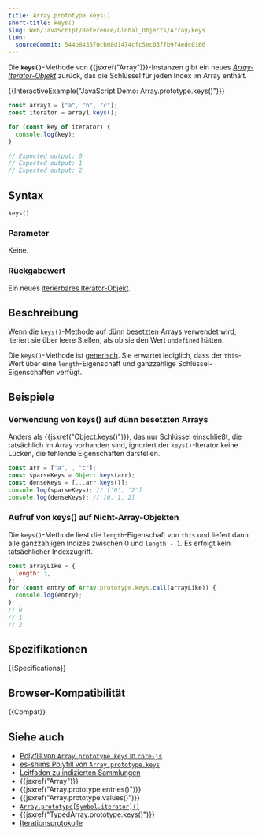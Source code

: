 ```yaml
---
title: Array.prototype.keys()
short-title: keys()
slug: Web/JavaScript/Reference/Global_Objects/Array/keys
l10n:
  sourceCommit: 544b843570cb08d1474cfc5ec03ffb9f4edc0166
---
```


Die **`keys()`**-Methode von {{jsxref("Array")}}-Instanzen gibt ein neues _[Array-Iterator-Objekt](/de/docs/Web/JavaScript/Reference/Global_Objects/Iterator)_ zurück, das die Schlüssel für jeden Index im Array enthält.

{{InteractiveExample("JavaScript Demo: Array.prototype.keys()")}}

```js interactive-example
const array1 = ["a", "b", "c"];
const iterator = array1.keys();

for (const key of iterator) {
  console.log(key);
}

// Expected output: 0
// Expected output: 1
// Expected output: 2
```

## Syntax

```js-nolint
keys()
```

### Parameter

Keine.

### Rückgabewert

Ein neues [iterierbares Iterator-Objekt](/de/docs/Web/JavaScript/Reference/Global_Objects/Iterator).

## Beschreibung

Wenn die `keys()`-Methode auf [dünn besetzten Arrays](/de/docs/Web/JavaScript/Guide/Indexed_collections#sparse_arrays) verwendet wird, iteriert sie über leere Stellen, als ob sie den Wert `undefined` hätten.

Die `keys()`-Methode ist [generisch](/de/docs/Web/JavaScript/Reference/Global_Objects/Array#generic_array_methods). Sie erwartet lediglich, dass der `this`-Wert über eine `length`-Eigenschaft und ganzzahlige Schlüssel-Eigenschaften verfügt.

## Beispiele

### Verwendung von keys() auf dünn besetzten Arrays

Anders als {{jsxref("Object.keys()")}}, das nur Schlüssel einschließt, die tatsächlich im Array vorhanden sind, ignoriert der `keys()`-Iterator keine Lücken, die fehlende Eigenschaften darstellen.

```js
const arr = ["a", , "c"];
const sparseKeys = Object.keys(arr);
const denseKeys = [...arr.keys()];
console.log(sparseKeys); // ['0', '2']
console.log(denseKeys); // [0, 1, 2]
```

### Aufruf von keys() auf Nicht-Array-Objekten

Die `keys()`-Methode liest die `length`-Eigenschaft von `this` und liefert dann alle ganzzahligen Indizes zwischen 0 und `length - 1`. Es erfolgt kein tatsächlicher Indexzugriff.

```js
const arrayLike = {
  length: 3,
};
for (const entry of Array.prototype.keys.call(arrayLike)) {
  console.log(entry);
}
// 0
// 1
// 2
```

## Spezifikationen

{{Specifications}}

## Browser-Kompatibilität

{{Compat}}

## Siehe auch

- [Polyfill von `Array.prototype.keys` in `core-js`](https://github.com/zloirock/core-js#ecmascript-array)
- [es-shims Polyfill von `Array.prototype.keys`](https://www.npmjs.com/package/array.prototype.keys)
- [Leitfaden zu indizierten Sammlungen](/de/docs/Web/JavaScript/Guide/Indexed_collections)
- {{jsxref("Array")}}
- {{jsxref("Array.prototype.entries()")}}
- {{jsxref("Array.prototype.values()")}}
- [`Array.prototype[Symbol.iterator]()`](/de/docs/Web/JavaScript/Reference/Global_Objects/Array/Symbol.iterator)
- {{jsxref("TypedArray.prototype.keys()")}}
- [Iterationsprotokolle](/de/docs/Web/JavaScript/Reference/Iteration_protocols)
